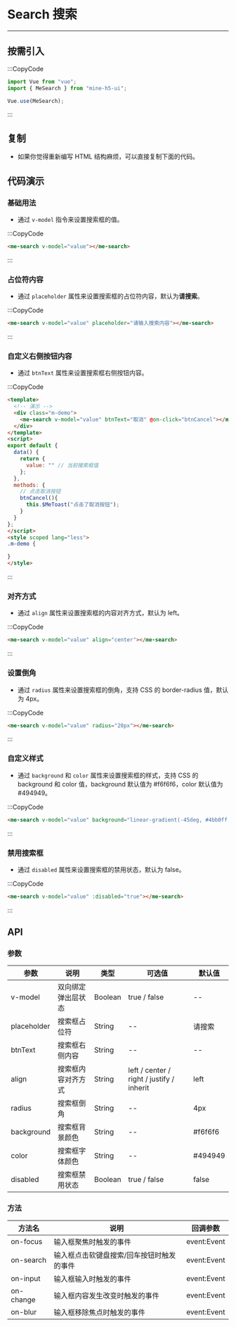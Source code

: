 # Search 搜索

---

## 按需引入

:::CopyCode

```JavaScript
import Vue from "vue";
import { MeSearch } from "mine-h5-ui";

Vue.use(MeSearch);
```

:::

## 复制

- 如果你觉得重新编写 HTML 结构麻烦，可以直接复制下面的代码。

## 代码演示

### 基础用法

- 通过 `v-model` 指令来设置搜索框的值。

:::CopyCode

```HTML
<me-search v-model="value"></me-search>
```

:::

### 占位符内容

- 通过 `placeholder` 属性来设置搜索框的占位符内容，默认为**请搜索**。

:::CopyCode

```HTML
<me-search v-model="value" placeholder="请输入搜索内容"></me-search>
```

:::

### 自定义右侧按钮内容

- 通过 `btnText` 属性来设置搜索框右侧按钮内容。

:::CopyCode

```HTML
<template>
  <!-- 演示 -->
  <div class="m-demo">
    <me-search v-model="value" btnText="取消" @on-click="btnCancel"></me-search>
  </div>
</template>
<script>
export default {
  data() {
    return {
      value: "" // 当前搜索框值
    };
  },
  methods: {
    // 点击取消按钮
    btnCancel(){
      this.$MeToast("点击了取消按钮");
    }
  }
};
</script>
<style scoped lang="less">
.m-demo {

}
</style>
```

:::

### 对齐方式

- 通过 `align` 属性来设置搜索框的内容对齐方式，默认为 left。

:::CopyCode

```HTML
<me-search v-model="value" align="center"></me-search>
```

:::

### 设置倒角

- 通过 `radius` 属性来设置搜索框的倒角，支持 CSS 的 border-radius 值，默认为 4px。

:::CopyCode

```HTML
<me-search v-model="value" radius="20px"></me-search>
```

:::

### 自定义样式

- 通过 `background` 和 `color` 属性来设置搜索框的样式，支持 CSS 的 background 和 color 值，background 默认值为 #f6f6f6，color 默认值为 #494949。

:::CopyCode

```HTML
<me-search v-model="value" background="linear-gradient(-45deg, #4bb0ff, #6149f6)" color="#fff"></me-search>
```

:::

### 禁用搜索框

- 通过 `disabled` 属性来设置搜索框的禁用状态，默认为 false。

:::CopyCode

```HTML
<me-search v-model="value" :disabled="true"></me-search>
```

:::

## API

### 参数

| 参数        | 说明               | 类型    | 可选值                                    | 默认值  |
| ----------- | ------------------ | ------- | ----------------------------------------- | ------- |
| v-model     | 双向绑定弹出层状态 | Boolean | true / false                              | --      |
| placeholder | 搜索框占位符       | String  | --                                        | 请搜索  |
| btnText     | 搜索框右侧内容     | String  | --                                        | --      |
| align       | 搜索框内容对齐方式 | String  | left / center / right / justify / inherit | left    |
| radius      | 搜索框倒角         | String  | --                                        | 4px     |
| background  | 搜索框背景颜色     | String  | --                                        | #f6f6f6 |
| color       | 搜索框字体颜色     | String  | --                                        | #494949 |
| disabled    | 搜索框禁用状态     | Boolean | true / false                              | false   |

### 方法

| 方法名    | 说明                                      | 回调参数    |
| --------- | ----------------------------------------- | ----------- |
| on-focus  | 输入框聚焦时触发的事件                    | event:Event |
| on-search | 输入框点击软键盘搜索/回车按钮时触发的事件 | event:Event |
| on-input  | 输入框输入时触发的事件                    | event:Event |
| on-change | 输入框内容发生改变时触发的事件            | event:Event |
| on-blur   | 输入框移除焦点时触发的事件                | event:Event |
